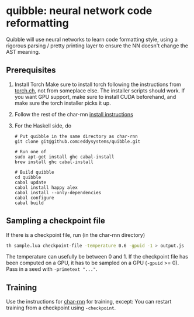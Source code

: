 quibble: neural network code reformatting
=========================================

Quibble will use neural networks to learn code formatting style,
using a rigorous parsing / pretty printing layer to ensure the
NN doesn't change the AST meaning.

## Prerequisites

1. Install Torch
Make sure to install torch following the instructions from [torch.ch](http://torch.ch/docs/getting-started.html), not from someplace else. The installer scripts should work. If you want GPU support, make sure to install CUDA beforehand, and make sure the torch installer picks it up.

2. Follow the rest of the char-rnn [install instructions](https://github.com/karpathy/char-rnn)

3. For the Haskell side, do

       # Put quibble in the same directory as char-rnn
       git clone git@github.com:eddysystems/quibble.git

       # Run one of
       sudo apt-get install ghc cabal-install
       brew install ghc cabal-install

       # Build quibble
       cd quibble
       cabal update
       cabal install happy alex
       cabal install --only-dependencies
       cabal configure
       cabal build

## Sampling a checkpoint file

If there is a checkpoint file, run (in the char-rnn directory)

```sh
th sample.lua checkpoint-file -temperature 0.6 -gpuid -1 > output.js
```

The temperature can usefully be between 0 and 1. If the checkpoint file has been computed on a GPU, it has to be sampled on a GPU (`-gpuid` >= 0). Pass in a seed with `-primetext "..."`. 

## Training

Use the instructions for [char-rnn](https://github.com/karpathy/char-rnn) for training, except: You can restart training from a checkpoint using `-checkpoint`.
